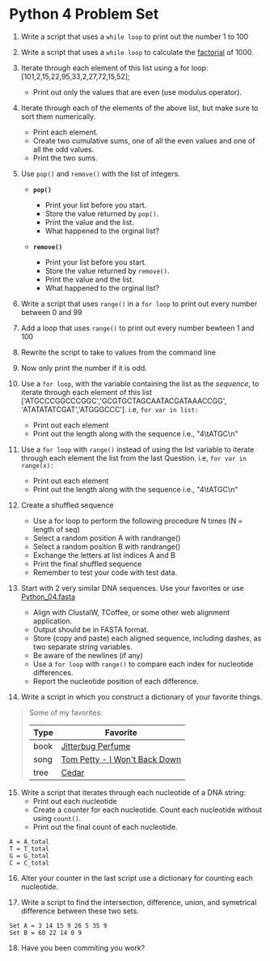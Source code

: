 Python 4 Problem Set
===================

1. Write a script that uses a `while loop` to print out the number 1 to 100

2. Write a script that uses a `while loop` to calculate the [factorial](https://en.wikipedia.org/wiki/Factorial) of 1000.  

1. Iterate through each element of this list using a for loop: [101,2,15,22,95,33,2,27,72,15,52];
   - Print out only the values that are even (use modulus operator).

2. Iterate through each of the elements of the above list, but make sure to sort them numerically.
   - Print each element.
   - Create two cumulative sums, one of all the even values and one of all the odd values. 
   - Print the two sums.

5. Use `pop()` and `remove()` with the list of integers.

   - __`pop()`__

     - Print your list before you start.
     - Store the value returned by `pop()`. 
     - Print the value and the list.
     - What happened to the orginal list?
 
   -  __`remove()`__

      - Print your list before you start.
      - Store the value returned by `remove()`.
      - Print the value and the list.
      - What happened to the orginal list?

6. Write a script that uses `range()` in a `for loop` to print out every number between 0 and 99  

6. Add a loop that uses `range()` to print out every number bewteen 1 and 100

7. Rewrite the script to take to values from the command line

8. Now only print the number if it is odd.


6. Use a `for loop`, with the variable containing the list as the _sequence_, to iterate through each element of this list ['ATGCCCGGCCCGGC','GCGTGCTAGCAATACGATAAACCGG', 'ATATATATCGAT','ATGGGCCC']. i.e, `for var in list:`

   - Print out each element
   - Print out the length along with the sequence i.e., "4\\tATGC\\n"

7. Use a `for loop` with `range()` instead of using the list variable to iterate through each element the list from the last Question. i.e, `for var in range(x):`

   - Print out each element
   - Print out the length along with the sequence  i.e., "4\\tATGC\\n" 



10. Create a shuffled sequence
    - Use a for loop to perform the following procedure N times (N = length of seq)
    -   Select a random position A with randrange()
    -   Select a random position B with randrange()
    -   Exchange the letters at list indices A and B
    - Print the final shuffled sequence
    - Remember to test your code with test data. 
 
11. Start with 2 very similar DNA sequences. Use your favorites or use [Python_04.fasta](https://github.com/srobb1/pfb2017/blob/master/files/Python_04.fasta)
    - Align with ClustalW, TCoffee, or some other web alignment application. 
    - Output should be in FASTA format.
    - Store (copy and paste) each aligned sequence, including dashes, as two separate string variables. 
    - Be aware of the newlines (if any)
    - Use a `for loop` with `range()` to compare each index for nucleotide differences.
    - Report the nucleotide position of each difference.
  
13. Write a script in which you construct a dictionary of your favorite things.

> Some of my favorites:
>
> Type  |  Favorite |
> -----|------------|
> book | [Jitterbug Perfume](https://en.wikipedia.org/wiki/Jitterbug_Perfume)
> song | [Tom Petty - I Won't Back Down](https://www.youtube.com/watch?v=nvlTJrNJ5lA)
> tree | [Cedar](https://sciencing.com/cedar-trees-5432718.html) 
   

15. Write a script that iterates through each nucleotide of a DNA string:
    -  Print out each nucleotide
    -  Create a counter for each nucleotide. Count each nucleotide without using `count()`. 
    -  Print out the final count of each nucleotide. 

```
A = A_total
T = T_total
G = G_total
C = C_total
```
 
16.  Alter your counter in the last script use a dictionary for counting each nucleotide.


17. Write a script to find the intersection, difference, union, and symetrical difference between these two sets.

```
Set A = 3 14 15 9 26 5 35 9
Set B = 60 22 14 0 9
```

18. Have you been commiting you work?
